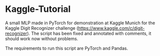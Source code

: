 # Kaggle-Tutorial
A small MLP made in PyTorch for demonstration at Kaggle Munich for the Kaggle Digit Recognizer challenge (https://www.kaggle.com/c/digit-recognizer). The script has been fixed and annotated with comments, it should work now without problems. 

The requirements to run this script are PyTorch and Pandas.
